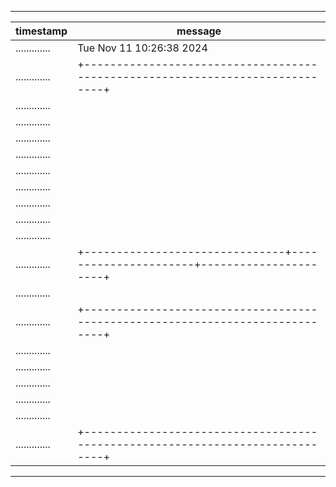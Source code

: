 ---------------------------------------------------------------------------------------------------
|   timestamp   |                                     message                                     |
|---------------|---------------------------------------------------------------------------------|
| ............. | Tue Nov 11 10:26:38 2024                                                        |
| ............. | +-----------------------------------------------------------------------------+ |
| ............. | | NVIDIA-SMI 470.161.03   Driver Version: 470.161.03   CUDA Version: 11.4     | |
| ............. | |-------------------------------+----------------------+----------------------+ |
| ............. | | GPU  Name        Persistence-M| Bus-Id        Disp.A | Volatile Uncorr. ECC | |
| ............. | | Fan  Temp  Perf  Pwr:Usage/Cap|         Memory-Usage | GPU-Util  Compute M. | |
| ............. | |                               |                      |               MIG M. | |
| ............. | |===============================+======================+======================| |
| ............. | |   0  Tesla M60           Off  | 00000000:00:1E.0 Off |                    0 | |
| ............. | | N/A   28C    P0    36W / 150W |      0MiB /  7618MiB |     98%      Default | |
| ............. | |                               |                      |                  N/A | |
| ............. | +-------------------------------+----------------------+----------------------+ |
| ............. |                                                                                 |
| ............. | +-----------------------------------------------------------------------------+ |
| ............. | | Processes:                                                                  | |
| ............. | |  GPU   GI   CI        PID   Type   Process name                  GPU Memory | |
| ............. | |        ID   ID                                                   Usage      | |
| ............. | |=============================================================================| |
| ............. | |  No running processes found                                                 | |
| ............. | +-----------------------------------------------------------------------------+ |
---------------------------------------------------------------------------------------------------
